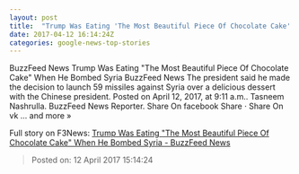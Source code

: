 ```yaml
---
layout: post
title:  "Trump Was Eating 'The Most Beautiful Piece Of Chocolate Cake' When He Bombed Syria - BuzzFeed News"
date: 2017-04-12 16:14:24Z
categories: google-news-top-stories
---
```


BuzzFeed News Trump Was Eating "The Most Beautiful Piece Of Chocolate Cake" When He Bombed Syria BuzzFeed News The president said he made the decision to launch 59 missiles against Syria over a delicious dessert with the Chinese president. Posted on April 12, 2017, at 9:11 a.m.. Tasneem Nashrulla. BuzzFeed News Reporter. Share On facebook Share · Share On vk ... and more »


Full story on F3News: [Trump Was Eating "The Most Beautiful Piece Of Chocolate Cake" When He Bombed Syria - BuzzFeed News](http://www.f3nws.com/n/GpxZfB)

> Posted on: 12 April 2017 15:14:24
